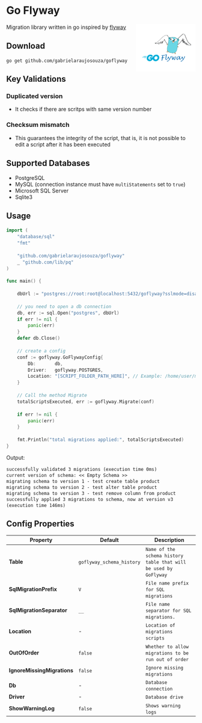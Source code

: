 # Go Flyway

<img align="right" width="159px" src="https://raw.githubusercontent.com/gabrielaraujosouza/logo/master/goflyway-logo.png">

Migration library written in go inspired by [flyway](https://flywaydb.org/)

## Download

```shell
go get github.com/gabrielaraujosouza/goflyway
```


## Key Validations
### Duplicated version
- It checks if there are scritps with same version number
### Checksum mismatch
- This guarantees the integrity of the script, that is, it is not possible to edit a script after it has been executed

## Supported Databases
- PostgreSQL
- MySQL (connection instance must have `multiStatements` set to `true`)
- Microsoft SQL Server
- Sqlite3

## Usage

```go
import (
	"database/sql"
	"fmt"

	"github.com/gabrielaraujosouza/goflyway"
	_ "github.com/lib/pq"
)

func main() {

	dbUrl := "postgres://root:root@localhost:5432/goflyway?sslmode=disable"

	// you need to open a db connection
	db, err := sql.Open("postgres", dbUrl)
	if err != nil {
		panic(err)
	}
	defer db.Close()

	// create a config
	conf := goflyway.GoFlywayConfig{
		Db:       db,
		Driver:   goflyway.POSTGRES,
		Location: "[SCRIPT_FOLDER_PATH_HERE]", // Example: /home/user/my-prokect/db/migration
	}

	// Call the method Migrate
	totalScriptsExecuted, err := goflyway.Migrate(conf)

	if err != nil {
		panic(err)
	}

	fmt.Println("total migrations applied:", totalScriptsExecuted)
}

```
Output:
```
successfully validated 3 migrations (execution time 0ms)
current version of schema: << Empty Schema >>
migrating schema to version 1 - test create table product
migrating schema to version 2 - test alter table product
migrating schema to version 3 - test remove column from product
successfully applied 3 migrations to schema, now at version v3 (execution time 146ms)

```

## Config Properties

Property | Default | Description |
--------|------------|--------
**Table** | `goflyway_schema_history` | `Name of the schema history table that will be used by GoFlyway` 
**SqlMigrationPrefix** | `V` | `File name prefix for SQL migrations` | Used for stable releases |
**SqlMigrationSeparator** | `__` | `File name separator for SQL migrations.`
**Location** | - | `Location of migrations scripts`
**OutOfOrder** | `false` |`Whether to allow migrations to be run out of order`
**IgnoreMissingMigrations** | `false` | `Ignore missing migrations`
**Db** | -| `Database connection`
**Driver** | - | `Database drive`
**ShowWarningLog** | `false`| `Shows warning logs`

